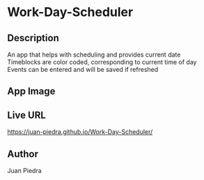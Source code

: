 # Work-Day-Scheduler

## Description
An app that helps with scheduling and provides current date
<br/>
Timeblocks are color coded, corresponding to current time of day
<br/>
Events can be entered and will be saved if refreshed

## App Image

## Live URL
https://juan-piedra.github.io/Work-Day-Scheduler/

## Author
Juan Piedra